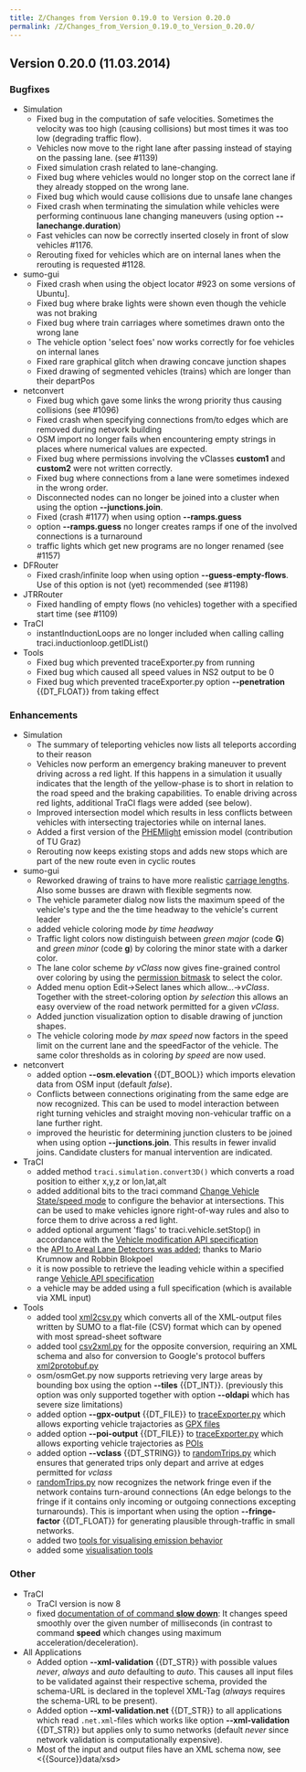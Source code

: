 ```yaml
---
title: Z/Changes from Version 0.19.0 to Version 0.20.0
permalink: /Z/Changes_from_Version_0.19.0_to_Version_0.20.0/
---
```


## Version 0.20.0 (11.03.2014)

### Bugfixes

- Simulation
  - Fixed bug in the computation of safe velocities. Sometimes the
    velocity was too high (causing collisions) but most times it was
    too low (degrading traffic flow).
  - Vehicles now move to the right lane after passing instead of
    staying on the passing lane. (see #1139)
  - Fixed simulation crash related to lane-changing.
  - Fixed bug where vehicles would no longer stop on the correct
    lane if they already stopped on the wrong lane.
  - Fixed bug which would cause collisions due to unsafe lane
    changes
  - Fixed crash when terminating the simulation while vehicles were
    performing continuous lane changing maneuvers (using option **--lanechange.duration**)
  - Fast vehicles can now be correctly inserted closely in front of
    slow vehicles #1176.
  - Rerouting fixed for vehicles which are on internal lanes when
    the rerouting is requested #1128.
- sumo-gui
  - Fixed crash when using the object locator #923 on some versions of
    Ubuntu\].
  - Fixed bug where brake lights were shown even though the vehicle
    was not braking
  - Fixed bug where train carriages where sometimes drawn onto the
    wrong lane
  - The vehicle option 'select foes' now works correctly for foe
    vehicles on internal lanes
  - Fixed rare graphical glitch when drawing concave junction shapes
  - Fixed drawing of segmented vehicles (trains) which are longer
    than their departPos
- netconvert
  - Fixed bug which gave some links the wrong priority thus causing
    collisions (see #1096)
  - Fixed crash when specifying connections from/to edges which are
    removed during network building
  - OSM import no longer fails when encountering empty strings in
    places where numerical values are expected.
  - Fixed bug where permissions involving the vClasses **custom1**
    and **custom2** were not written correctly.
  - Fixed bug where connections from a lane were sometimes indexed
    in the wrong order.
  - Disconnected nodes can no longer be joined into a cluster when
    using the option **--junctions.join**.
  - Fixed (crash #1177) when using option **--ramps.guess**
  - option **--ramps.guess** no longer creates ramps if one of the involved
    connections is a turnaround
  - traffic lights which get new programs are no longer renamed (see #1157)
- DFRouter
  - Fixed crash/infinite loop when using option **--guess-empty-flows**. Use of this option
    is not (yet) recommended (see #1198)
- JTRRouter
  - Fixed handling of empty flows (no vehicles) together with a
    specified start time (see #1109)
- TraCI
  - instantInductionLoops are no longer included when calling
    calling traci.inductionloop.getIDList()
- Tools
  - Fixed bug which prevented traceExporter.py from running
  - Fixed bug which caused all speed values in NS2 output to be 0
  - Fixed bug which prevented traceExporter.py option **--penetration** {{DT_FLOAT}} from taking
    effect

### Enhancements

- Simulation
  - The summary of teleporting vehicles now lists all teleports
    according to their reason
  - Vehicles now perform an emergency braking maneuver to prevent
    driving across a red light. If this happens in a simulation it
    usually indicates that the length of the yellow-phase is to
    short in relation to the road speed and the braking
    capabilities. To enable driving across red lights, additional
    TraCI flags were added (see below).
  - Improved intersection model which results in less conflicts
    between vehicles with intersecting trajectories while on
    internal lanes.
  - Added a first version of the
    [PHEMlight](../Models/Emissions/PHEMlight.md) emission
    model (contribution of TU Graz)
  - Rerouting now keeps existing stops and adds new stops which are
    part of the new route even in cyclic routes
- sumo-gui
  - Reworked drawing of trains to have more realistic [carriage lengths](../Definition_of_Vehicles,_Vehicle_Types,_and_Routes.md#visualization).
    Also some busses are drawn with flexible segments now.
  - The vehicle parameter dialog now lists the maximum speed of the
    vehicle's type and the the time headway to the vehicle's current
    leader
  - added vehicle coloring mode *by time headway*
  - Traffic light colors now distinguish between *green major* (code
    **G**) and *green minor* (code **g**) by coloring the minor
    state with a darker color.
  - The lane color scheme *by vClass* now gives fine-grained control
    over coloring by using the [permission bitmask](../Definition_of_Vehicles,_Vehicle_Types,_and_Routes.md#abstract_vehicle_class)
    to select the color.
  - Added menu option Edit-\>Select lanes which allow...-\>*vClass*.
    Together with the street-coloring option *by selection* this
    allows an easy overview of the road network permitted for a
    given *vClass*.
  - Added junction visualization option to disable drawing of
    junction shapes.
  - The vehicle coloring mode *by max speed* now factors in the
    speed limit on the current lane and the speedFactor of the
    vehicle. The same color thresholds as in coloring *by speed* are
    now used.
- netconvert
  - added option **--osm.elevation** {{DT_BOOL}} which imports elevation data from OSM input
    (default *false*).
  - Conflicts between connections originating from the same edge are
    now recognized. This can be used to model interaction between
    right turning vehicles and straight moving non-vehicular traffic
    on a lane further right.
  - improved the heuristic for determining junction clusters to be
    joined when using option **--junctions.join**. This results in fewer invalid joins.
    Candidate clusters for manual intervention are indicated.
- TraCI
  - added method `traci.simulation.convert3D()` which
    converts a road position to either x,y,z or lon,lat,alt
  - added additional bits to the traci command [Change Vehicle State/speed mode](../TraCI/Change_Vehicle_State.md) to
    configure the behavior at intersections. This can be used to
    make vehicles ignore right-of-way rules and also to force them
    to drive across a red light.
  - added optional argument 'flags' to traci.vehicle.setStop() in
    accordance with the [Vehicle modification API specification](../TraCI/Change_Vehicle_State.md)
  - the [API to Areal Lane Detectors was added](../TraCI/Lane_Area_Detector_Value_Retrieval.md);
    thanks to Mario Krumnow and Robbin Blokpoel
  - it is now possible to retrieve the leading vehicle within a
    specified range [Vehicle API specification](../TraCI/Vehicle_Value_Retrieval.md)
  - a vehicle may be added using a full specification (which is
    available via XML input)
- Tools
  - added tool [xml2csv.py](../Tools/Xml.md#xml2csvpy) which
    converts all of the XML-output files written by SUMO to a
    flat-file (CSV) format which can by opened with most
    spread-sheet software
  - added tool [csv2xml.py](../Tools/Xml.md#csv2xmlpy) for the
    opposite conversion, requiring an XML schema and also for
    conversion to Google's protocol buffers
    [xml2protobuf.py](../Tools/Xml.md#xml2protobufpy)
  - osm/osmGet.py now supports retrieving very large areas by
    bounding box using the option **--tiles** {{DT_INT}}. (previously this option was only
    supported together with option **--oldapi** which has severe size limitations)
  - added option **--gpx-output** {{DT_FILE}} to
    [traceExporter.py](../Tools/TraceExporter.md) which allows
    exporting vehicle trajactories as [GPX files](https://en.wikipedia.org/wiki/GPS_eXchange_Format)
  - added option **--poi-output** {{DT_FILE}} to
    [traceExporter.py](../Tools/TraceExporter.md) which allows
    exporting vehicle trajectories as
    [POIs](../Simulation/Shapes.md#poi_point_of_interest_definitions)
  - added option **--vclass** {{DT_STRING}} to
    [randomTrips.py](../Tools/Trip.md#randomtripspy) which
    ensures that generated trips only depart and arrive at edges
    permitted for *vclass*
  - [randomTrips.py](../Tools/Trip.md#randomtripspy) now
    recognizes the network fringe even if the network contains
    turn-around connections (An edge belongs to the fringe if it
    contains only incoming or outgoing connections excepting
    turnarounds). This is important when using the option **--fringe-factor** {{DT_FLOAT}} for
    generating plausible through-traffic in small networks.
  - added two [tools for visualising emission behavior](../Tools/Emissions.md)
  - added some [visualisation tools](../Tools/Visualization.md)

### Other

- TraCI
  - TraCI version is now 8
  - fixed [documentation of of command **slow down**](../TraCI/Change_Vehicle_State.md): It changes speed
    smoothly over the given number of milliseconds (in contrast to
    command **speed** which changes using maximum
    acceleration/deceleration).
- All Applications
  - Added option **--xml-validation** {{DT_STR}} with possible values *never*, *always* and *auto*
    defaulting to *auto*. This causes all input files to be
    validated against their respective schema, provided the
    schema-URL is declared in the toplevel XML-Tag (*always*
    requires the schema-URL to be present).
  - Added option **--xml-validation.net** {{DT_STR}} to all applications which read
    `.net.xml`-files which works like
    option **--xml-validation** {{DT_STR}} but applies only to sumo networks (default *never* since
    network validation is computationally expensive).
  - Most of the input and output files have an XML schema now, see
    <{{Source}}data/xsd>
